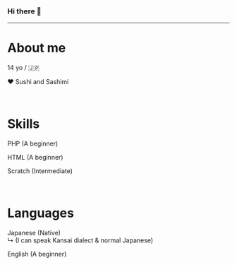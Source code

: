 <h3>Hi there 👊</h3>
<hr>
<h1>About me</h1>
<p>14 yo / 🇯🇵</p>
<p>❤ Sushi and Sashimi</p>
&nbsp;
<h1>Skills</h1>
<p>PHP (A beginner)</p>
<p>HTML (A beginner)</p>
<p>Scratch (Intermediate)</p>
&nbsp;
<h1>Languages</h1>
<p>Japanese (Native)<br>
↳ (I can speak Kansai dialect & normal Japanese)</p>
<p>English (A beginner)</p>
